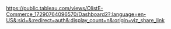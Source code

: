 https://public.tableau.com/views/OlistE-Commerce_17290764096570/Dashboard2?:language=en-US&:sid=&:redirect=auth&:display_count=n&:origin=viz_share_link
